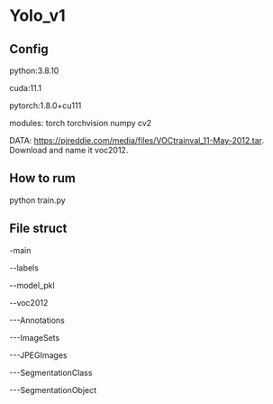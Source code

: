 # Yolo_v1

## Config

python:3.8.10

cuda:11.1

pytorch:1.8.0+cu111

modules: torch torchvision numpy cv2

DATA: https://pjreddie.com/media/files/VOCtrainval_11-May-2012.tar. Download and name it voc2012.


## How to rum

python train.py

## File struct

-main

--labels

--model_pkl

--voc2012

---Annotations

---ImageSets

---JPEGImages

---SegmentationClass

---SegmentationObject

